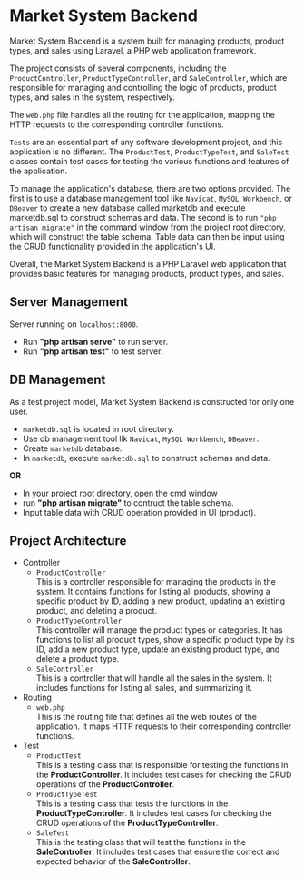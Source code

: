 # Market System Backend

Market System Backend is a system built for managing products, product types, and sales using Laravel, a PHP web application framework.

The project consists of several components, including the `ProductController`, `ProductTypeController`, and `SaleController`, which are responsible for managing and controlling the logic of products, product types, and sales in the system, respectively.

The `web.php` file handles all the routing for the application, mapping the HTTP requests to the corresponding controller functions.

`Tests` are an essential part of any software development project, and this application is no different. The `ProductTest`, `ProductTypeTest`, and `SaleTest` classes contain test cases for testing the various functions and features of the application.

To manage the application's database, there are two options provided. The first is to use a database management tool like `Navicat`, `MySQL Workbench`, or `DBeaver` to create a new database called marketdb and execute marketdb.sql to construct schemas and data. The second is to run `"php artisan migrate"` in the command window from the project root directory, which will construct the table schema. Table data can then be input using the CRUD functionality provided in the application's UI.

Overall, the Market System Backend is a PHP Laravel web application that provides basic features for managing products, product types, and sales.

## Server Management

Server running on `localhost:8000`.

- Run **"php artisan serve"** to run server.
- Run **"php artisan test"** to test server.

## DB Management

As a test project model, Market System Backend is constructed for only one user.

- `marketdb.sql` is located in root directory.
- Use db management tool lik `Navicat`, `MySQL Workbench`, `DBeaver`.
- Create `marketdb` database.
- In `marketdb`, execute `marketdb.sql` to construct schemas and data.

**OR**

- In your project root directory, open the cmd window
- run **"php artisan migrate"** to contruct the table schema.
- Input table data with CRUD operation provided in UI (product).

## Project Architecture

- Controller
    - `ProductController`  
    This is a controller responsible for managing the products in the system. It contains functions for listing all products, showing a specific product by ID, adding a new product, updating an existing product, and deleting a product.
    - `ProductTypeController`  
    This controller will manage the product types or categories. It has functions to list all product types, show a specific product type by its ID, add a new product type, update an existing product type, and delete a product type.
    - `SaleController`  
    This is a controller that will handle all the sales in the system. It includes functions for listing all sales, and summarizing it.
- Routing
    - `web.php`  
    This is the routing file that defines all the web routes of the application. It maps HTTP requests to their corresponding controller functions.
- Test
    - `ProductTest`  
    This is a testing class that is responsible for testing the functions in the **ProductController**. It includes test cases for checking the CRUD operations of the **ProductController**.
    - `ProductTypeTest`  
    This is a testing class that tests the functions in the **ProductTypeController**. It includes test cases for checking the CRUD operations of the **ProductTypeController**.
    - `SaleTest`  
    This is the testing class that will test the functions in the **SaleController**. It includes test cases that ensure the correct and expected behavior of the **SaleController**.